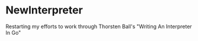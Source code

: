 # NewInterpreter

Restarting my efforts to work through Thorsten Ball's "Writing An Interpreter In Go"
